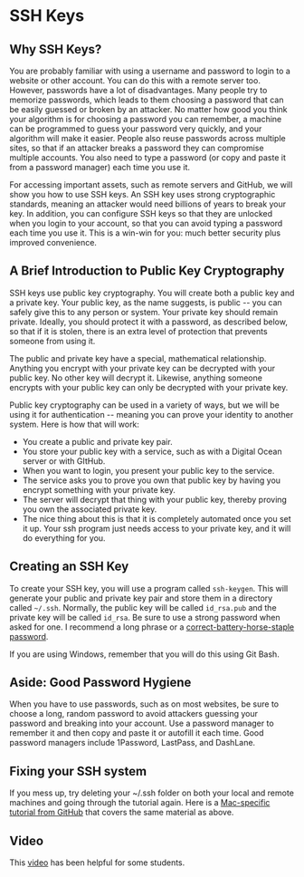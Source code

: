 # SSH Keys

## Why SSH Keys?
You are probably familiar with using a username and password to login to a website or other account. 
You can do this with a remote server too. However, passwords have a lot of disadvantages. 
Many people try to memorize passwords, which leads to them choosing a password that can be easily guessed or broken by an attacker. 
No matter how good you think your algorithm is for choosing a password you can remember, 
a machine can be programmed to guess your password very quickly, and your algorithm will make it easier. 
People also reuse passwords across multiple sites, so that if an attacker breaks a password they can compromise multiple accounts. 
You also need to type a password (or copy and paste it from a password manager) each time you use it.

For accessing important assets, such as remote servers and GitHub, we will show you how to use SSH keys. 
An SSH key uses strong cryptographic standards, meaning an attacker would need billions of years to break your key. 
In addition, you can configure SSH keys so that they are unlocked when you login to your account, 
so that you can avoid typing a password each time you use it. 
This is a win-win for you: much better security plus improved convenience.

## A Brief Introduction to Public Key Cryptography
SSH keys use public key cryptography. You will create both a public key and a private key. 
Your public key, as the name suggests, is public -- you can safely give this to any person or system. 
Your private key should remain private. Ideally, you should protect it with a password, as described below, 
so that if it is stolen, there is an extra level of protection that prevents someone from using it.

The public and private key have a special, mathematical relationship. 
Anything you encrypt with your private key can be decrypted with your public key. No other key will decrypt it. 
Likewise, anything someone encrypts with your public key can only be decrypted with your private key.

Public key cryptography can be used in a variety of ways, but we will be using it for 
authentication -- meaning you can prove your identity to another system. Here is how that will work:

- You create a public and private key pair.
- You store your public key with a service, such as with a Digital Ocean server or with GItHub.
- When you want to login, you present your public key to the service.
- The service asks you to prove you own that public key by having you encrypt something with your private key.
- The server will decrypt that thing with your public key, thereby proving you own the associated private key.
- The nice thing about this is that it is completely automated once you set it up. 
Your ssh program just needs access to your private key, and it will do everything for you.

## Creating an SSH Key
To create your SSH key, you will use a program called ```ssh-keygen```. 
This will generate your public and private key pair and store them in a directory called ```~/.ssh```. 
Normally, the public key will be called ```id_rsa.pub``` and the private key will be called ```id_rsa```. 
Be sure to use a strong password when asked for one. 
I recommend a long phrase or a [correct-battery-horse-staple password](http://correcthorsebatterystaple.net/).

If you are using Windows, remember that you will do this using Git Bash.

## Aside: Good Password Hygiene
When you have to use passwords, such as on most websites, be sure to choose a long, random password to avoid attackers guessing your password and breaking into your account. Use a password manager to remember it and then copy and paste it or autofill it each time. Good password managers include 1Password, LastPass, and DashLane.

## Fixing your SSH system
If you mess up, try deleting your ~/.ssh folder on both your local and remote machines and going through the tutorial again. Here is a [Mac-specific tutorial from GitHub](https://help.github.com/articles/generating-a-new-ssh-key-and-adding-it-to-the-ssh-agent/) that covers the same material as above.

## Video
This [video](https://medium.com/sonabstudios/setting-up-github-on-aws-cloud9-with-ssh-2545c4f989ea) has been helpful for some students.
